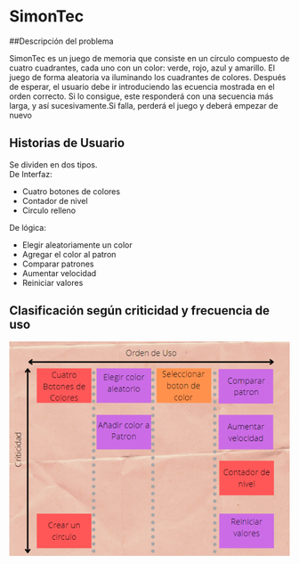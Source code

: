 # SimonTec
##Descripción del problema

SimonTec es un juego de memoria que consiste en un círculo compuesto de 
cuatro cuadrantes, cada uno con un color: verde, rojo, azul y amarillo. 
El juego de forma aleatoria va iluminando los cuadrantes de colores. 
Después de esperar, el usuario debe ir introduciendo las ecuencia mostrada 
en el orden correcto. Si lo consigue, este responderá con una secuencia 
más larga, y así sucesivamente.Si falla, perderá el juego y deberá empezar 
de nuevo

## Historias de Usuario

Se dividen en dos tipos. 
<br>
De Interfaz:<br>
* Cuatro botones de colores
* Contador de nivel
* Circulo relleno

De lógica:
* Elegir aleatoriamente un color
* Agregar el color al patron
* Comparar patrones
* Aumentar velocidad
* Reiniciar valores

## Clasificación según criticidad y frecuencia de uso
![alt text][logo1]

[Logo1]: https://github.com/Tzornti/SimonTec/blob/main/Imagenes/Organizacion.png 
